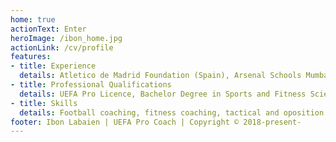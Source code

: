 ```yaml
---
home: true
actionText: Enter
heroImage: /ibon_home.jpg
actionLink: /cv/profile
features:
- title: Experience
  details: Atletico de Madrid Foundation (Spain), Arsenal Schools Mumbai (India), Guangzhou Evergrande Academy (China).
- title: Professional Qualifications
  details: UEFA Pro Licence, Bachelor Degree in Sports and Fitness Science, Primary School Teacher
- title: Skills
  details: Football coaching, fitness coaching, tactical and oposition analysis, coaching  development.
footer: Ibon Labaien | UEFA Pro Coach | Copyright © 2018-present-
---
```

